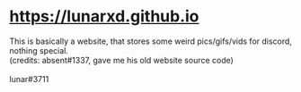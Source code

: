 # https://lunarxd.github.io
This is basically a website, that stores some weird pics/gifs/vids for discord, nothing special.
<br>(credits: absent#1337, gave me his old website source code)<br>
<br>lunar#3711<br>





